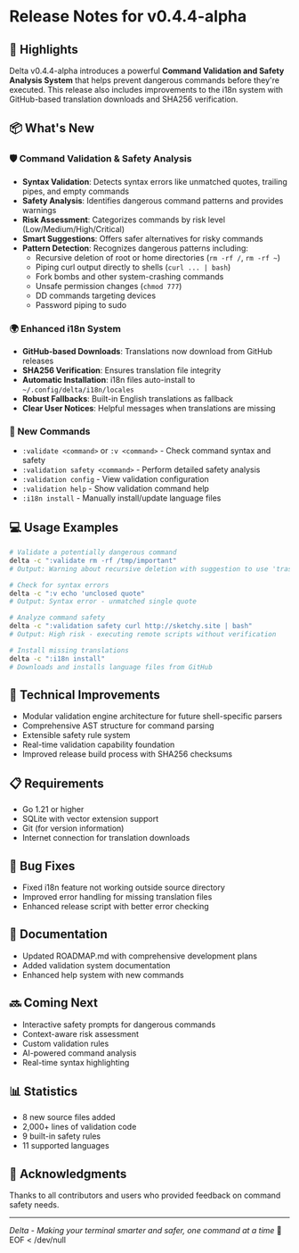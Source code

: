 # Release Notes for v0.4.4-alpha

## 🚀 Highlights

Delta v0.4.4-alpha introduces a powerful **Command Validation and Safety Analysis System** that helps prevent dangerous commands before they're executed. This release also includes improvements to the i18n system with GitHub-based translation downloads and SHA256 verification.

## 📦 What's New

### 🛡️ Command Validation & Safety Analysis
- **Syntax Validation**: Detects syntax errors like unmatched quotes, trailing pipes, and empty commands
- **Safety Analysis**: Identifies dangerous command patterns and provides warnings
- **Risk Assessment**: Categorizes commands by risk level (Low/Medium/High/Critical)
- **Smart Suggestions**: Offers safer alternatives for risky commands
- **Pattern Detection**: Recognizes dangerous patterns including:
  - Recursive deletion of root or home directories (`rm -rf /`, `rm -rf ~`)
  - Piping curl output directly to shells (`curl ... | bash`)
  - Fork bombs and other system-crashing commands
  - Unsafe permission changes (`chmod 777`)
  - DD commands targeting devices
  - Password piping to sudo

### 🌍 Enhanced i18n System
- **GitHub-based Downloads**: Translations now download from GitHub releases
- **SHA256 Verification**: Ensures translation file integrity
- **Automatic Installation**: i18n files auto-install to `~/.config/delta/i18n/locales`
- **Robust Fallbacks**: Built-in English translations as fallback
- **Clear User Notices**: Helpful messages when translations are missing

### 🎯 New Commands
- `:validate <command>` or `:v <command>` - Check command syntax and safety
- `:validation safety <command>` - Perform detailed safety analysis
- `:validation config` - View validation configuration
- `:validation help` - Show validation command help
- `:i18n install` - Manually install/update language files

## 💻 Usage Examples

```bash
# Validate a potentially dangerous command
delta -c ":validate rm -rf /tmp/important"
# Output: Warning about recursive deletion with suggestion to use 'trash' command

# Check for syntax errors
delta -c ":v echo 'unclosed quote"
# Output: Syntax error - unmatched single quote

# Analyze command safety
delta -c ":validation safety curl http://sketchy.site | bash"
# Output: High risk - executing remote scripts without verification

# Install missing translations
delta -c ":i18n install"
# Downloads and installs language files from GitHub
```

## 🔧 Technical Improvements
- Modular validation engine architecture for future shell-specific parsers
- Comprehensive AST structure for command parsing
- Extensible safety rule system
- Real-time validation capability foundation
- Improved release build process with SHA256 checksums

## 📋 Requirements
- Go 1.21 or higher
- SQLite with vector extension support
- Git (for version information)
- Internet connection for translation downloads

## 🐛 Bug Fixes
- Fixed i18n feature not working outside source directory
- Improved error handling for missing translation files
- Enhanced release script with better error checking

## 📝 Documentation
- Updated ROADMAP.md with comprehensive development plans
- Added validation system documentation
- Enhanced help system with new commands

## 🔜 Coming Next
- Interactive safety prompts for dangerous commands
- Context-aware risk assessment
- Custom validation rules
- AI-powered command analysis
- Real-time syntax highlighting

## 📊 Statistics
- 8 new source files added
- 2,000+ lines of validation code
- 9 built-in safety rules
- 11 supported languages

## 🙏 Acknowledgments
Thanks to all contributors and users who provided feedback on command safety needs.

---
*Delta - Making your terminal smarter and safer, one command at a time* 🚀
EOF < /dev/null